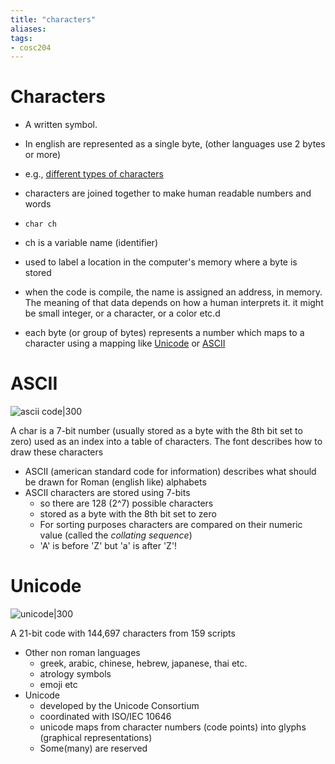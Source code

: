 ```yaml
---
title: "characters"
aliases: 
tags: 
- cosc204
---
```


# Characters
- A written symbol.
- In english are represented as a single byte, (other languages use 2 bytes or more)
- e.g., [different types of characters](https://i.imgur.com/DBLVhw8.png)

- characters are joined together to make human readable numbers and words

- `char ch` 
- ch is a variable name (identifier) 
- used to label a location in the computer's memory where a byte is stored
- when the code is compile, the name is assigned an address, in memory. The meaning of that data depends on how a human interprets it. it might be small integer, or a character, or a color etc.d

- each byte (or group of bytes) represents a number which maps to a character using a mapping like [Unicode](notes/characters.md#Unicode) or [ASCII](notes/characters.md#ASCII)

# ASCII
![ascii code|300](https://i.imgur.com/NbBtm1v.png)

A char is a 7-bit number (usually stored as a byte with the 8th bit set to zero) used as an index into a table of characters. The font describes how to draw these characters

- ASCII (american standard code for information) describes what should be drawn for Roman (english like) alphabets
- ASCII characters are stored using 7-bits
	- so there are 128 (2^7) possible characters
	- stored as a byte with the 8th bit set to zero
	- For sorting purposes characters are compared on their numeric value (called the *collating sequence*)
	- 'A' is before 'Z' but 'a' is after 'Z'!

# Unicode
![unicode|300](https://i.imgur.com/GEtVItW.png)

A 21-bit code with 144,697 characters from 159 scripts

- Other non roman languages
	- greek, arabic, chinese, hebrew, japanese, thai etc.
	- atrology symbols
	- emoji etc
- Unicode
	- developed by the Unicode Consortium
	- coordinated with ISO/IEC 10646
	- unicode maps from character numbers (code points) into glyphs (graphical representations)
	- Some(many) are reserved